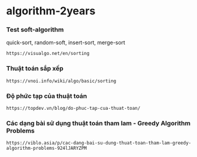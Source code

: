 # algorithm-2years
### Test soft-algorithm
quick-sort, random-soft, insert-sort, merge-sort
```
https://visualgo.net/en/sorting
```
### Thuật toán sắp xếp
```
https://vnoi.info/wiki/algo/basic/sorting
```
### Độ phức tạp của thuật toán
```
https://topdev.vn/blog/do-phuc-tap-cua-thuat-toan/
```
### Các dạng bài sử dụng thuật toán tham lam - Greedy Algorithm Problems
```
https://viblo.asia/p/cac-dang-bai-su-dung-thuat-toan-tham-lam-greedy-algorithm-problems-924lJARYZPM
```
